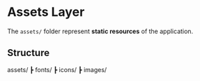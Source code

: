 # Assets Layer

The `assets/` folder represent **static resources** of the application.

## Structure

assets/
┣ fonts/
┣ icons/
┣ images/
